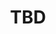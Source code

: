 ---
edition: neurips-19
type: invited_talk
time_start:
time_end:
title: TBD
speaker:
    name: Naveen Verma
    affiliation: Princeton University
    avatar: verma.jpg
    url: http://ee.princeton.edu/people/faculty/naveen-verma
---